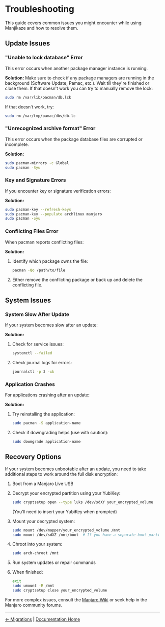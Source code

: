# Troubleshooting

This guide covers common issues you might encounter while using Manjikaze and how to resolve them.

## Update Issues

### "Unable to lock database" Error

This error occurs when another package manager instance is running.

**Solution:**
Make sure to check if any package managers are running in the background (Software Update, Pamac, etc.). Wait till they're finished or close them. If that doesn't work you can try to manually remove the lock:

```bash
sudo rm /var/lib/pacman/db.lck
```

If that doesn't work, try:

```bash
sudo rm /var/tmp/pamac/dbs/db.lc
```

### "Unrecognized archive format" Error

This error occurs when the package database files are corrupted or incomplete.

**Solution:**

```bash
sudo pacman-mirrors -c Global
sudo pacman -Syu
```

### Key and Signature Errors

If you encounter key or signature verification errors:

**Solution:**

```bash
sudo pacman-key --refresh-keys
sudo pacman-key --populate archlinux manjaro
sudo pacman -Syu
```

### Conflicting Files Error

When pacman reports conflicting files:

**Solution:**

1. Identify which package owns the file:

   ```bash
   pacman -Qo /path/to/file
   ```

2. Either remove the conflicting package or back up and delete the conflicting file.

## System Issues

### System Slow After Update

If your system becomes slow after an update:

**Solution:**

1. Check for service issues:

   ```bash
   systemctl --failed
   ```

2. Check journal logs for errors:

   ```bash
   journalctl -p 3 -xb
   ```

### Application Crashes

For applications crashing after an update:

**Solution:**

1. Try reinstalling the application:

   ```bash
   sudo pacman -S application-name
   ```

2. Check if downgrading helps (use with caution):

   ```bash
   sudo downgrade application-name
   ```

## Recovery Options

If your system becomes unbootable after an update, you need to take additional steps to work around the full disk encryption:

1. Boot from a Manjaro Live USB
2. Decrypt your encrypted partition using your YubiKey:

   ```bash
   sudo cryptsetup open --type luks /dev/sdXY your_encrypted_volume
   ```

   (You'll need to insert your YubiKey when prompted)
3. Mount your decrypted system:

   ```bash
   sudo mount /dev/mapper/your_encrypted_volume /mnt
   sudo mount /dev/sdXZ /mnt/boot  # If you have a separate boot partition
   ```

4. Chroot into your system:

   ```bash
   sudo arch-chroot /mnt
   ```

5. Run system updates or repair commands
6. When finished:

   ```bash
   exit
   sudo umount -R /mnt
   sudo cryptsetup close your_encrypted_volume
   ```

For more complex issues, consult the [Manjaro Wiki](https://wiki.manjaro.org) or seek help in the Manjaro community forums.

---

[← Migrations](migrations.md) | [Documentation Home](../README.md)
